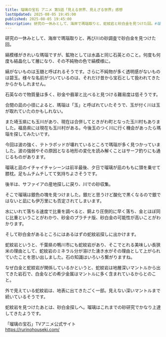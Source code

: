 ```yaml
---
title: 瑠璃の宝石 アニメ 第5話「見える世界、見えざる世界」感想
lastUpdated: 2025-08-05 19:45:00
published: 2025-08-05 19:45:00
description: 研究の一休みとして、海岸で瑪瑙取りと、蛇紋岩と砂白金を見つけた回。#瑠璃の宝石感想
---
```

研究の一休みとして、海岸で瑪瑙取りと、再び川の砂調査で砂白金を見つけた回。

縞模様がきれいな瑪瑙ですが、鉱物としては水晶と同じ石英とのこと。何度も何度も結晶化して層になり、その不純物の色で縞模様に。

縞がないものは玉髄と呼ばれるそうです。さらに不純物が多く透明感がないものは碧玉。様々な名前がついているのは、それだけ昔から宝石として扱われてきたからかもしれません。

石英なので物質量は多く、砂金や翡翠と比べると見つける難易度は低そうです。

合間の凪の小径によると、瑪瑙は「玉」と呼ばれていたそうで、玉が付く川は玉が取れていたのかもしれない。

また埼玉県にも玉川があり、現在は合併してときがわ町となった玉川村もありました。福島県には現在も玉川村がある。今後玉のつく川に行く機会があったら瑪瑙を探してみたいです。

今回は波の強く、テトラポッドが壊れているところで瑪瑙が多く見つかっていました。波の強弱やその原因となる地形の変化を読み解くことはサーフ釣りにも通じるものがあります。

瑠璃と凪のイチャイチャシーンは前半最後、夕日で瑠璃が凪のももに頭を乗せて膝枕。足もムチムチしてて気持ちよさそうです。


後半は、サファイアの産地探しに戻り、川での砂収集。

そこで瑠璃は銀色の塊を見つけました。銀だと思うけど酸化で黒くなるので銀ではないと凪にも伊万里にも否定されてしまいます。

水にいれて落ちる速度で比重を調べると、銅より圧倒的に早く落ち、金とほぼ同じ比重ということがわかり、砂金のプラチナ版、砂白金の可能性が高いことがわかります。

そして砂白金があるところにはあるはずの蛇紋岩探しに出かけます。

蛇紋岩というと、千葉県の鴨川市にも蛇紋岩があり、そこでとれる美味しい長狭米の理由として、蛇紋岩のミネラル分が溶けた湧き水がその理由として上がられていたことを思い出しました。石の知識はいろいろ繋がりますね。

なぜ白金と蛇紋岩が関係しているかというと、蛇紋岩は地層深いマントルから出てきた岩石で、白金などの希少金属はマントルに多く含まれているからとのこと。

外で見えている蛇紋岩は、地表に出てきたごく一部。見えない深いマントルまで続いているそうです。

蛇紋岩を見つけたあとは、砂白金探しへ。瑠璃はこれまでの砂研究でかなり上達してきたようです。


「瑠璃の宝石」TVアニメ公式サイト  
https://rurinohouseki.com/
